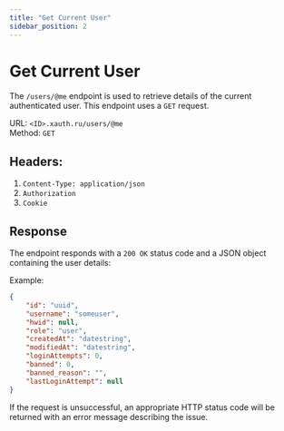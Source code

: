 ```yaml
---
title: "Get Current User"
sidebar_position: 2
---
```


# Get Current User

The `/users/@me` endpoint is used to retrieve details of the current authenticated user. This endpoint uses a `GET` request.


URL: `<ID>.xauth.ru/users/@me`<br/>
Method: `GET`<br/>

## Headers: 
1. `Content-Type: application/json`
2. `Authorization`
3. `Cookie`

## Response
The endpoint responds with a `200 OK` status code and a JSON object containing the user details:


Example:
```json
{
    "id": "uuid",
    "username": "someuser",
    "hwid": null,
    "role": "user",
    "createdAt": "datestring",
    "modifiedAt": "datestring",
    "loginAttempts": 0,
    "banned": 0,
    "banned_reason": "",
    "lastLoginAttempt": null
}
```
If the request is unsuccessful, an appropriate HTTP status code will be returned with an error message describing the issue.